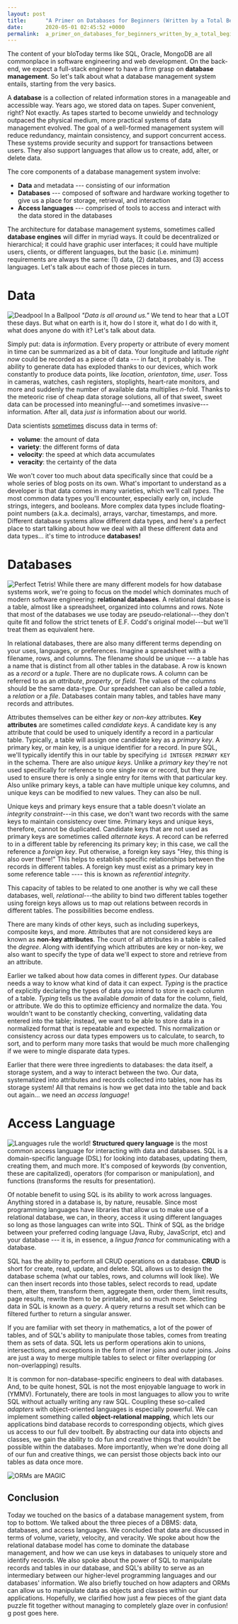 ```yaml
---
layout: post
title:      "A Primer on Databases for Beginners (Written by a Total Beginner)"
date:       2020-05-01 02:45:52 +0000
permalink:  a_primer_on_databases_for_beginners_written_by_a_total_beginner.html
---
```



The content of your bloToday terms like SQL, Oracle, MongoDB are all commonplace in software engineering and web development. On the back-end, we expect a full-stack engineer to have a firm grasp on **database management**. So let's talk about what a database management system entails, starting from the very basics.

A **database** is a collection of related information stores in a manageable and accessible way. Years ago, we stored data on tapes. Super convenient, right? Not exactly. As tapes started to become unwieldy and technology outpaced the physical medium, more practical systems of data management evolved. The goal of a well-formed management system will reduce redundancy, maintain consistency, and support concurrent access. These systems provide security and support for transactions between users. They also support languages that allow us to create, add, alter, or delete data.

The core components of a database management system involve:

- **Data** and metadata --- consisting of our information
- **Databases** --- composed of software and hardware working together to give us a place for storage, retrieval, and interaction
- **Access languages**  --- comprised of tools to access and interact with the data stored in the databases

The architecture for database management systems, sometimes called **database engines** will differ in myriad ways. It could be decentralized or hierarchical; it could have graphic user interfaces; it could have multiple users, clients, or different languages, but the basic (i.e. minimum) requirements are always the same: (1) data, (2) databases, and (3) access languages. Let's talk about each of those pieces in turn.

# **Data**
![Deadpool In a Ballpool](https://media1.tenor.com/images/eccc1d26dd4c2389f8337304881bb360/tenor.gif?itemid=8897225) 
*"Data is all around us."* We tend to hear that a LOT these days. But what on earth is it, how do I store it, what do I do with it, what does anyone do with it? Let's talk about data.

Simply put: data is *information*. Every property or attribute of every moment in time can be summarized as a bit of data. Your longitude and latitude *right now* could be recorded as a piece of data --- in fact, it probably is. The ability to generate data has exploded thanks to our devices, which work constantly to produce data points, like _location_, _orientaton_, _time_, _user_. Toss in cameras, watches, cash registers, stoplights, heart-rate monitors, and more and suddenly the number of available data multiplies *n*-fold. Thanks to the meteoric rise of cheap data storage solutions, all of that sweet, sweet data can be processed into meaningful---and sometimes invasive---information. After all, data _just is_ information about our world.

Data scientists [sometimes](https://www.ibmbigdatahub.com/sites/default/files/styles/xlarge-scaled/public/infographic_image/4-Vs-of-big-data.jpg?itok=4syrvSLX) discuss data in terms of:
- **volume**: the amount of data
- **variety**: the different forms of data
- **velocity**: the speed at which data accumulates
- **veracity**: the certainty of the data

We won't cover too much about data specifically since that could be a whole series of blog posts on its own. What's important to understand as a developer is that data comes in many varieties, which we'll call *types*. The most common data types you'll encounter, especially early on, include strings, integers, and booleans. More complex data types include floating-point numbers (a.k.a. decimals), arrays, varchar, timestamps, and more. Different database systems allow different data types, and here's a perfect place to start talking about how we deal with all these different data and data types... it's time to introduce **databases!**

# **Databases**
![Perfect Tetris!](https://thumbs.gfycat.com/IlliterateExaltedKinglet-size_restricted.gif)
While there are many different models for how database systems work, we're going to focus on the model which dominates much of modern software engineering: **relational databases**. A relational database is a table, almost like a spreadsheet, organized into columns and rows. Note that most of the databases we use today are pseudo-relational---they don't quite fit and follow the strict tenets of E.F. Codd's original model---but we'll treat them as equivalent here. 

In relational databases, there are also many different terms depending on your uses, languages, or preferences. Imagine a spreadsheet with a filename, rows, and columns. The filename should be unique --- a table has a name that is distinct from all other tables in the database. A row is known as a *record*  or a *tuple*. There are no duplicate rows. A column can be referred to as an *attribute*, *property*, or *field*. The values of the columns should be the same data-type. Our spreadsheet can also be called a *table*, a *relation* or a *file*. Databases contain many tables, and tables have many records and attributes. 

Attributes themselves can be either *key* or *non-key* attributes. **Key attributes** are sometimes called *candidate keys*. A candidate key is any attribute that could be used to uniquely identify a record in a particular table. Typically, a table will assign one candidate key as a *primary key*. A primary key, or main key, is a unique identifier for a record. In pure SQL, we'll typically identify this in our table by specifying `id INTEGER PRIMARY KEY` in the schema. There are also *unique keys*. Unlike a *primary key* they're not used specifically for reference to one single row or record, but they are used to ensure there is only a single entry for items with that particular key. Also unlike primary keys, a table can have multiple unique key columns, and unique keys can be modified to new values. They can also be null.

Unique keys and primary keys ensure that a table doesn't violate an *integrity constraint*---in this case, we don't want two records with the same keys to maintain consistency over time. Primary keys and unique keys, therefore, cannot be duplicated. Candidate keys that are not used as primary keys are sometimes called *alternate keys*. A record can be referred to in a different table by referencing its primary key; in this case, we call the reference a *foreign key*. Put otherwise, a foreign key says "Hey, this thing is also over there!" This helps to establish specific relationships between the records in different tables. A foreign key must exist as a primary key in some reference table ---- this is known as *referential integrity*.

This capacity of tables to be related to one another is why we call these databases, well, *relational*---the ability to bind two different tables together using foreign keys allows us to map out relations between records in different tables. The possibilities become endless.

There are many kinds of other keys, such as including superkeys, composite keys, and more. Attributes that are not considered keys are known as **non-key attributes**. The count of all attributes in a table is called the *degree*. Along with identifying which attributes are key or non-key, we also want to specify the type of data we'll expect to store and retrieve from an attribute.

Earlier we talked about how data comes in different _types_. Our database needs a way to know what kind of data it can expect. _Typing_ is the practice of explicitly declaring the types of data you intend to store in each column of a table. *Typing* tells us the available *domain* of data for the column, field, or attribute. We do this to optimize efficiency and normalize the data. You wouldn't want to be constantly checking, converting, validating data entered into the table; instead, we want to be able to store data in a normalized format that is repeatable and expected. This normalization or consistency across our data types empowers us to calculate, to search, to sort, and to perform many more tasks that would be much more challenging if we were to mingle disparate data types.

Earlier that there were three ingredients to databases: the data itself, a storage system, and a way to interact between the two. Our data, systematized into attributes and records collected into tables, now has its storage system! All that remains is how we get data into the table and back out again... we need an *access language*!

# **Access Language**
![Languages rule the world!](https://thumbs.gfycat.com/DamagedImportantAmurratsnake-size_restricted.gif)
**Structured query language** is the most common access language for interacting with data and databases. SQL is a domain-specific language (DSL) for looking into databases, updating them, creating them, and much more. It's composed of keywords (by convention, these are capitalized), operators (for comparison or manipulation), and functions (transforms the results for presentation).

Of notable benefit to using SQL is its ability to work across languages. Anything stored in a database is, by nature, reusable. Since most programming languages have libraries that allow us to make use of a relational database, we can, in theory, access it using different languages so long as those languages can write into SQL. Think of SQL as the bridge between your preferred coding language (Java, Ruby, JavaScript, etc) and your database --- it is, in essence, a *lingua franca* for communicating with a database. 

SQL has the ability to perform all CRUD operations on a database. **CRUD** is short for create, read, update, and delete. SQL allows us to design the database schema (what our tables, rows, and columns will look like). We can then insert records into those tables, select records to read, update them, alter them, transform them, aggregate them, order them, limit results, page results, rewrite them to be printable, and so much more. Selecting data in SQL is known as a *query*. A query returns a result set which can be filtered further to return a singular answer. 

If you are familiar with set theory in mathematics, a lot of the power of tables, and of SQL's ability to manipulate those tables, comes from treating them as sets of data. SQL lets us perform operations akin to unions, intersections, and exceptions in the form of inner joins and outer joins. *Joins* are just a way to merge multiple tables to select or filter overlapping (or non-overlapping) results. 

It is common for non-database-specific engineers to deal with databases. And, to be quite honest, SQL is not the most enjoyable language to work in (YMMV). Fortunately, there are tools in most languages to allow you to write SQL without actually writing any raw SQL. Coupling these so-called *adapters* with object-oriented languages is especially powerful. We can implement something called **object-relational mapping**, which lets our applications bind database records to corresponding objects, which gives us access to our full dev toolbelt. By abstracting our data into objects and classes, we gain the ability to do fun and creative things that wouldn't be possible within the databases. More importantly, when we're done doing all of our fun and creative things, we can persist those objects back into our tables as data once more.

![ORMs are MAGIC](https://media3.giphy.com/media/12NUbkX6p4xOO4/200.gif)

## Conclusion

Today we touched on the basics of a database management system, from top to bottom. We talked about the three pieces of a DBMS: data, databases, and access languages. We concluded that data are discussed in terms of volume, variety, velocity, and veracity. We spoke about how the relational database model has come to dominate the database management, and how we can use keys in databases to uniquely store and identify records. We also spoke about the power of SQL to manipulate records and tables in our database, and SQL's ability to serve as an intermediary between our higher-level programming languages and our databases' information. We also briefly touched on how adapters and ORMs can allow us to manipulate data as objects and classes within our applications. Hopefully, we clarified how just a few pieces of the giant data puzzle fit together without managing to completely glaze over in confusion! g post goes here.
